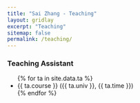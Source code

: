 ```yaml
---
title: "Sai Zhang - Teaching"
layout: gridlay
excerpt: "Teaching"
sitemap: false
permalink: /teaching/
---
```


<script async src="https://badge.dimensions.ai/badge.js" charset="utf-8"></script>

### Teaching Assistant
<ul>
{% for ta in site.data.ta %}
<li>{{ ta.course }} ({{ ta.univ }}, {{ ta.time }})
</li>
{% endfor %}
</ul>
